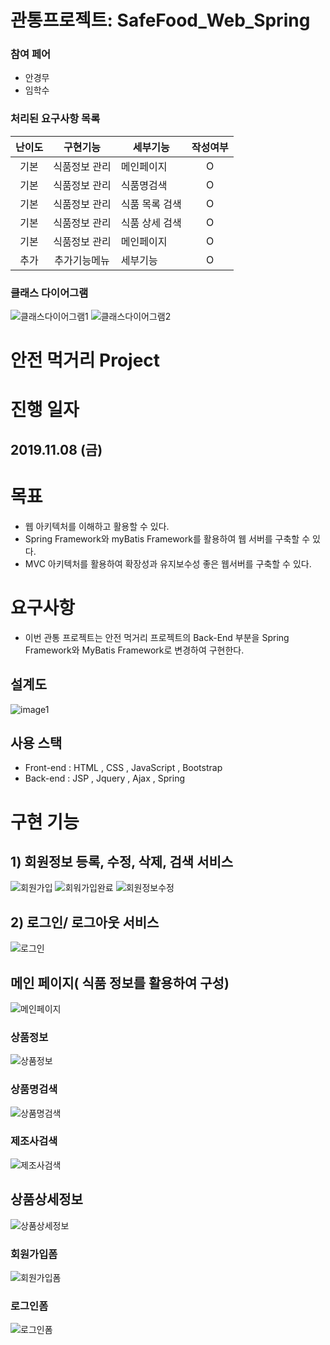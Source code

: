 # 관통프로젝트: SafeFood_Web_Spring
### 참여 페어
- 안경무
- 임학수

### 처리된 요구사항 목록
|난이도|구현기능|세부기능|작성여부|
|:---:|:---:|---|:---:|
|기본|식품정보 관리|메인페이지|O|
|기본|식품정보 관리|식품명검색|O|
|기본|식품정보 관리|식품 목록 검색|O|
|기본|식품정보 관리|식품 상세 검색|O|
|기본|식품정보 관리|메인페이지|O|
|추가|추가기능메뉴|세부기능|O|

### 클래스 다이어그램
![클래스다이어그램1](https://lab.ssafy.com/limhaksu/safefood-spring/raw/master/screenshots/class_diagram.jpg)
![클래스다이어그램2](https://lab.ssafy.com/limhaksu/safefood-spring/raw/master/screenshots/class_diagram2.png)

# **안전 먹거리 Project**

# **진행 일자**
## 2019.11.08 (금)

# **목표**

+ 웹 아키텍처를 이해하고 활용할 수 있다.
+ Spring Framework와 myBatis Framework를 활용하여 웹 서버를 구축할 수 있다.
+ MVC 아키텍처를 활용하여 확장성과 유지보수성 좋은 웹서버를 구축할 수 있다.

# **요구사항**
+ 이번 관통 프로젝트는 안전 먹거리 프로젝트의 Back-End 부분을 Spring Framework와 MyBatis Framework로 변경하여 구현한다.

## **설계도**
![image1](https://user-images.githubusercontent.com/27561530/65660001-52177380-e068-11e9-97e5-f5d7bc4843c8.PNG)

## **사용 스택**

+ Front-end  : HTML , CSS , JavaScript , Bootstrap 
+ Back-end : JSP , Jquery , Ajax , Spring  

# **구현 기능**

## 1) 회원정보 등록, 수정, 삭제, 검색 서비스
![회원가입](https://user-images.githubusercontent.com/27561530/67080024-459dbb00-f1cf-11e9-957c-74278c57a0ee.png)
![회워가입완료](https://user-images.githubusercontent.com/27561530/67080079-6d8d1e80-f1cf-11e9-9518-35628cc50dc5.png)
![회원정보수정](https://user-images.githubusercontent.com/27561530/67080094-75e55980-f1cf-11e9-87b2-cc42eedfa1dc.png)

## 2) 로그인/ 로그아웃 서비스
![로그인](https://user-images.githubusercontent.com/27561530/67080182-9f05ea00-f1cf-11e9-9028-55407bd60af3.png)


## 메인 페이지( 식품 정보를 활용하여 구성)
![메인페이지](https://user-images.githubusercontent.com/27561530/65660413-95261680-e069-11e9-99a7-3fbf5e4f2891.PNG)

### 상품정보
![상품정보](https://user-images.githubusercontent.com/27561530/65660441-b38c1200-e069-11e9-8240-406d106c791c.PNG)

### 상품명검색
![상품명검색](https://user-images.githubusercontent.com/27561530/65660446-b424a880-e069-11e9-95b3-b8d3751fc9c7.PNG)

### 제조사검색
![제조사검색](https://user-images.githubusercontent.com/27561530/65660442-b38c1200-e069-11e9-9ecc-5033f36c94a7.PNG)

## 상품상세정보
![상품상세정보](https://user-images.githubusercontent.com/27561530/65661066-98ba9d00-e06b-11e9-8832-c066f73764f5.PNG)

### 회원가입폼
![회원가입폼](https://user-images.githubusercontent.com/27561530/65660444-b424a880-e069-11e9-9adf-370a66bc86b9.PNG)

### 로그인폼
![로그인폼](https://user-images.githubusercontent.com/27561530/65660445-b424a880-e069-11e9-8c98-c31eedc54ec9.PNG)


